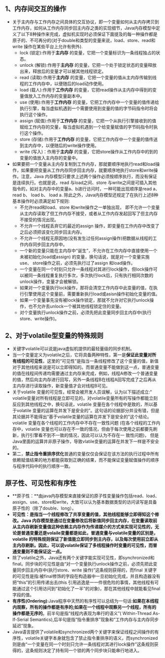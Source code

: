 ## 1、内存间交互的操作
* 关于主内存与工作内存之间具体的交互协议，即一个变量如何从主内存拷贝到工作内存，如何从工作内存同步回主内存之类的实现细节，Java内存模型中定义了以下8种操作来完成，虚拟机实现时必须保证下面提及的每一种操作都是原子的、不可再分的(对于double和类型的变量来说，load、store、read和write 操作在某些平台上允许有例外).
  * lock (锁定):作用于**主内存** 的变量，它把一个变量标识为一条线程独占的状态。
  * unlock (解锁):作用于**主内存** 的变量，它把一个处于锁定状态的变量释放出来，释放后的变量才可以被其他线程锁定。
  * read (读取):作用于**主内存** 的变量，它把一个变量的值从主内存传输到线程的工作内存中，以便随后的load动作使用。
  * load (载人):作用于**工作内存** 的变量，它把read操作从主内存中得到的变量值放入工作内存的变量副本中。
  * use (使用):作用于**工作内存** 的变量，它把工作内存中一个变量的值传递给执行引擎，每当虚拟机遇到一个需要使用到变量的值的字节码指令时将会执行这个操作。
  * assign (赋值):作用于**工作内存** 的变量，它把一个从执行引擎接收到的值赋给工作内存的交量，每当虚拟机遇到一个给变量赋值的字节码指令时执行这个操作。
  * store (存储):作用于**工作内存** 的变量，它把工作内存中一个变量的值传送到主内存中，以便随后的write操作使用。
  * write (写入)：作用于**主内存** 的变量，它把store操作从工作内存中的到的变量的值放入主内存的变量中。<br>
* 如果要把一个变量从主内存复制到工作内存，那就要顺序地执行read和load操作，如果要把变量从工作内存同步回主内存，就要顺序地执行store和write操作。注意，Java 内存模型只要求上述两个操作必须按顺序执行，而没有保证是连续执行。也就是说，read 与load之间、store 与write之间是可插入其他指令的，如对主内存中的变量a、b进行访问时，一种可能出现顺序是read a、read b、 load b、 load a. 除此之外，Java内存模型还规定了在执行上述8种基本操作时必须满足如下规则:
  * 不允许read和load、store 和write操作之一单独出现， 即不允许一个变量从主内存读取了但工作内存不接受，或者从工作内存发起回写了但主内存不接受的情况出现。
  * 不允许一个线程丢弃它的最近的assign 操作，即变量在工作内存中改变了之后必须把该变化同步回主内存。
  * 不允许一个线程无原因地(没有发生过任何assign操作)把数据从线程的工作内存同步回主内存中。
  * 一个新的变量只能在主内存中“诞生”，不允许在工作内存中直接使用一个未被初始化(load或assign) 的变量，换句话说，就是对一个变量实施use、 store操作之前，必须先执行过了assign 和load操作。
  * 一个变量在同一个时刻只允许一条线程对其进行lock操作，但lock操作可以被同一条线程重复执行多次，多次执行lock后，只有执行相同次数的unlock操作，变量才会被解锁。
  * 如果对一个变量执行lock操作，那将会清空工作内存中此变量的值，在执行引擎使用这个变量前，需要重新执行load或asisn操作初始化变量的值。
  * 如果一个变量事先没有被lock操作锁定，那就不允许对它执行unlock操作，也不允许去unlock一个被其他线程锁定住的变量。
  * 对个变量执行unlock操作之前，必须先把此变量同步回主内存中(执行store、write操作)。
## 2、对于volatile型变量的特殊规则
* 关键字volatile可以说是java虚拟机提供的最轻量级的同步机制。
* 当一个变量定义为volatile之后，它将具备两种特性，第一是**保证此变量对所有线程的可见性**，这里的“可见性”是指当一条线程修改了这个变量的值，新值对于其他线程来说是可以立即得知的。而普通变量不能做到这一点，普通变量的值在线程间传递均需要通过主内存来完成，例如，线程A修改一个普通变量的值，然后向主内存进行回写，另外一条线程B在线程A回写完成了之后再从主内存进行读取操作，新变量值才会对线程B可见。
* 关于volatile 变量的可见性，经常会被开发人员误解，认为以下描述成立:“ volatile变量对所有线程是立即可见的，对volatile变量所有的写操作都能立刻反应到其他线程之中，换句话说，volatile 变量在各个线程中是致的，所以基 于volatile 变量的运算在并发下是安全的”。这句话的论据部分并没有错，但是其论据并不能得出“基于volatile变量的运算在并发下是安全的”这个结论。volatile 变量在各个线程的工作内存中不存在一致性问题 (在各个线程的工作内存中，volatile 变量也可以存在不一致的情况，但由于每次使用之前都要先刷新，执行引擎看不到不一致的情况，因此可以认为不存在一 致性问题)， 但是Java里面的运算并非原子操作，导致vlatile变量的运算在并发下一样是不安全的。
* 第二，**禁止指令重排序优化**普通的变量仅仅会保证在该方法的执行过程中所有依赖赋值结果的地方都能获取到正确的结果，而不能保证变量赋值操作的顺序与程序代码中的执行顺序一致。
## 原子性、可见性和有序性
* **原子性：**由java内存模型来直接保证的原子性变量操作包括read、load、assign、use、store和write，大致可以认为基本数据类型的访问读写是具备原子性的（除了double、long）。
* **可见性：**是指当一个线程修改了共享变量的值，其他线程能够立即得知这个修改。Java 内存模型是通过在变量修改后将新值同步回主内存，在变量读取前从主内存刷新变量值这种依赖主内存作为传递媒介的方式来实现可见性的，无论是普通变量还是volaile变量都是如此，普通变量与volatile变量的区别是，volatile 的特殊规则保证了新值能立即同步到主内存，以及每次使用前立即从主内存刷新。因此，可以说**volatile保证了多线程操作时变量的可见性，而普通变量则不能保证这一点。**
* 除了volatile之外，Java还有两个关键字能实现可见性，即synchronized和final。同步块的可见性是由“对一个变量执行unlock操作之前，必须先把此变量同步回主内存中(执行store、write 操作)”这条规则获得的，而final 关键字的可见性是指:被final修饰的字段在构造器中一旦初始化完成，并且构造器没有把“this”的引用传递出去(this 引用逃逸是一一件很危险的事情，其他线程有可能通过这个引用访问到“初始化了一半”的对象)，那在其他线程中就能看见final字段的值。
* **有序性(Ordering)**:Java程序中天然的有序性可以总结为一句话:**如果在本线程内观察，所有的操作都是有序的;如果在一个线程中观察另一个线程，所有的操作都是无序的**。前半句是指“线程内表现为串行的语义”( Within-Thread As-If-Serial Semantics),后半句是指“指令重排序”现象和“工作内存与主内存同步延迟”现象。
* Java语言提供了volatile和synchronized两个关键字来保证线程之间操作的有序性，volatile关键字本身就包含了禁止指令重排序的语义，而synchronized则是由“一个变量在同一个时刻只允许一条线程对其进行lock操作”这条规则获得的，这条规则决定了持有同一个锁的两个同步块只能串行地进入。



